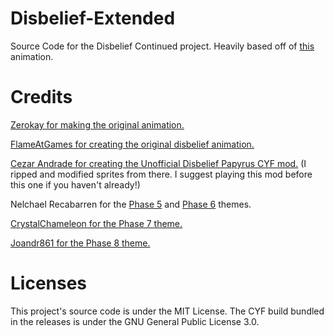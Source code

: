 # Disbelief-Extended
Source Code for the Disbelief Continued project. Heavily based off of [this](https://youtu.be/b0m1a8dcfZg) animation.
# Credits
[Zerokay for making the original animation.](https://www.youtube.com/watch?v=b0m1a8dcfZg)

[FlameAtGames for creating the original disbelief animation.](https://www.youtube.com/watch?v=VC-yGc8WQfc)

[Cezar Andrade for creating the Unofficial Disbelief Papyrus CYF mod.](https://gamejolt.com/games/DisbeliefUnofficial/464116) (I ripped and modified sprites from there. I suggest playing this mod before this one if you haven't already!)

Nelchael Recabarren for the [Phase 5](https://www.youtube.com/watch?v=5cXqcO3FHfA&t=0s) and [Phase 6](https://www.youtube.com/watch?v=f0Dm7psLOjA&t=0s) themes.

[CrystalChameleon for the Phase 7 theme.](https://www.youtube.com/watch?v=8vg96Q32rVw&t=0s)

[Joandr861 for the Phase 8 theme.](https://soundcloud.com/joandr861/interchangedtale-au-but-we-wont-let-that-happen-again-disappointment)

# Licenses
This project's source code is under the MIT License. The CYF build bundled in the releases is under the GNU General Public License 3.0.
